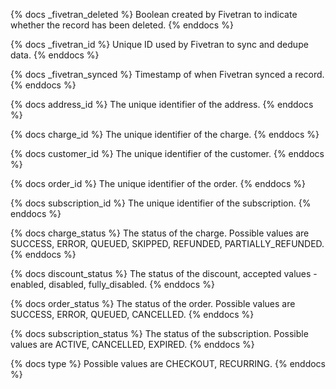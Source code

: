 {% docs _fivetran_deleted %}
Boolean created by Fivetran to indicate whether the record has been deleted.
{% enddocs %}

{% docs _fivetran_id %}
Unique ID used by Fivetran to sync and dedupe data.
{% enddocs %}

{% docs _fivetran_synced %}
Timestamp of when Fivetran synced a record.
{% enddocs %}

{% docs address_id %}
The unique identifier of the address.
{% enddocs %}

{% docs charge_id %}
The unique identifier of the charge.
{% enddocs %}

{% docs customer_id %}
The unique identifier of the customer.
{% enddocs %}

{% docs order_id %}
The unique identifier of the order.
{% enddocs %}

{% docs subscription_id %}
The unique identifier of the subscription.
{% enddocs %}

{% docs charge_status %}
The status of the charge. Possible values are SUCCESS, ERROR, QUEUED, SKIPPED, REFUNDED, PARTIALLY_REFUNDED.
{% enddocs %}

{% docs discount_status %}
The status of the discount, accepted values - enabled, disabled, fully_disabled.
{% enddocs %}

{% docs order_status %}
The status of the order. Possible values are SUCCESS, ERROR, QUEUED, CANCELLED.
{% enddocs %}

{% docs subscription_status %}
The status of the subscription. Possible values are ACTIVE, CANCELLED, EXPIRED.
{% enddocs %}

{% docs type %}
Possible values are CHECKOUT, RECURRING.
{% enddocs %}
